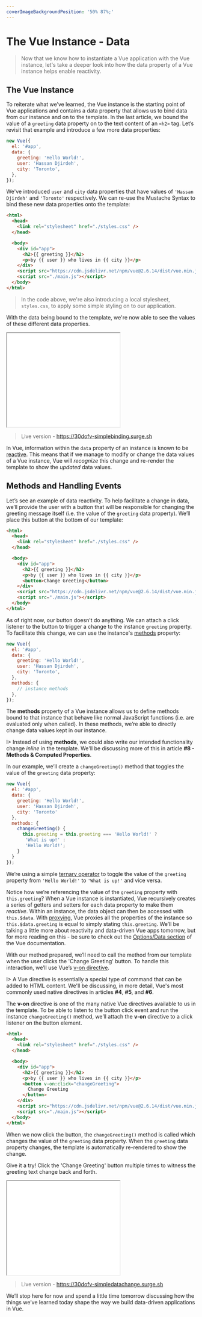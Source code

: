 ```yaml
---
coverImageBackgroundPosition: '50% 87%;'
---
```


# The Vue Instance - Data

> Now that we know how to instantiate a Vue application with the Vue instance, let's take a deeper look into how the data property of a Vue instance helps enable reactivity.

## The Vue Instance

To reiterate what we’ve learned, the Vue instance is the starting point of Vue applications and contains a data property that allows us to bind data from our instance and on to the template. In the last article, we bound the value of a `greeting` data property on to the text content of an `<h2>` tag. Let’s revisit that example and introduce a few more data properties:

```javascript
new Vue({
  el: '#app',
  data: {
    greeting: 'Hello World!',
    user: 'Hassan Djirdeh',
    city: 'Toronto',
  },
});
```

We've introduced `user` and `city` data properties that have values of `'Hassan Djirdeh'` and `'Toronto'` respectively. We can re-use the Mustache Syntax to bind these new data properties onto the template:

```html
<html>
  <head>
    <link rel="stylesheet" href="./styles.css" />
  </head>

  <body>
    <div id="app">
      <h2>{{ greeting }}</h2>
      <p>by {{ user }} who lives in {{ city }}</p>
    </div>
    <script src="https://cdn.jsdelivr.net/npm/vue@2.6.14/dist/vue.min.js"></script>
    <script src="./main.js"></script>
  </body>
</html>
```

> In the code above, we're also introducing a local stylesheet, `styles.css`, to apply some simple styling on to our application.

With the data being bound to the template, we're now able to see the values of these different data properties.

<iframe src='./src/simple-binding-example/index.html'
        height="250"
        scrolling="no"
         >
</iframe>

> Live version - <https://30dofv-simplebinding.surge.sh>

In Vue, information within the `data` property of an instance is known to be [reactive](https://vuejs.org/v2/guide/reactivity.html). This means that if we manage to modify or change the data values of a Vue instance, Vue will _recognize_ this change and re-render the template to show the _updated_ data values.

## Methods and Handling Events

Let’s see an example of data reactivity. To help facilitate a change in data, we’ll provide the user with a button that will be responsible for changing the greeting message itself (i.e. the value of the `greeting` data property). We’ll place this button at the bottom of our template:

```html
<html>
  <head>
    <link rel="stylesheet" href="./styles.css" />
  </head>

  <body>
    <div id="app">
      <h2>{{ greeting }}</h2>
      <p>by {{ user }} who lives in {{ city }}</p>
      <button>Change Greeting</button>
    </div>
    <script src="https://cdn.jsdelivr.net/npm/vue@2.6.14/dist/vue.min.js"></script>
    <script src="./main.js"></script>
  </body>
</html>
```

As of right now, our button doesn’t do anything. We can attach a click listener to the button to trigger a change to the instance `greeting` property. To facilitate this change, we can use the instance's [methods](https://vuejs.org/v2/guide/events.html#Method-Event-Handlers) property:

```javascript
new Vue({
  el: '#app',
  data: {
    greeting: 'Hello World!',
    user: 'Hassan Djirdeh',
    city: 'Toronto',
  },
  methods: {
    // instance methods
  },
});
```

The **methods** property of a Vue instance allows us to define methods bound to that instance that behave like normal JavaScript functions (i.e. are evaluated only when called). In these methods, we’re able to directly change data values kept in our instance.

I> Instead of using **methods**, we could also write our intended functionality change _inline_ in the template. We'll be discussing more of this in article **#8 - Methods & Computed Properties**.

In our example, we’ll create a `changeGreeting()` method that toggles the value of the `greeting` data property:

```javascript
new Vue({
  el: '#app',
  data: {
    greeting: 'Hello World!',
    user: 'Hassan Djirdeh',
    city: 'Toronto'
  },
  methods: {
    changeGreeting() {
      this.greeting = this.greeting === 'Hello World!' ?
       'What is up!' :
       'Hello World!';
    }
  }
});
```

We’re using a simple [ternary operator](https://developer.mozilla.org/en-US/docs/Web/JavaScript/Reference/Operators/Conditional_Operator) to toggle the value of the `greeting` property from `'Hello World!'` to `'What is up!'` and vice versa.

Notice how we’re referencing the value of the `greeting` property with `this.greeting`? When a Vue instance is instantiated, Vue recursively creates a series of getters and setters for each data property to make them _reactive_. Within an instance, the data object can then be accessed with `this.$data`. With [proxying](https://developer.mozilla.org/en-US/docs/Web/JavaScript/Reference/Global_Objects/Proxy), Vue proxies all the properties of the instance so `this.$data.greeting` is equal to simply stating `this.greeting`. We’ll be talking a little more about reactivity and data-driven Vue apps tomorrow, but for more reading on this - be sure to check out the [Options/Data section](https://vuejs.org/v2/api/#data) of the Vue documentation.

With our method prepared, we’ll need to call the method from our template when the user clicks the 'Change Greeting' button. To handle this interaction, we’ll use Vue’s [v-on directive](https://vuejs.org/v2/guide/events.html).

I> A Vue directive is essentially a special type of command that can be added to HTML content. We'll be discussing, in more detail, Vue's most commonly used native directives in articles **#4**, **#5**, and **#6**.

The **v-on** directive is one of the many native Vue directives available to us in the template. To be able to listen to the button click event and run the instance `changeGreeting()` method, we’ll attach the **v-on** directive to a click listener on the button element.

```html
<html>
  <head>
    <link rel="stylesheet" href="./styles.css" />
  </head>

  <body>
    <div id="app">
      <h2>{{ greeting }}</h2>
      <p>by {{ user }} who lives in {{ city }}</p>
      <button v-on:click="changeGreeting">
        Change Greeting
      </button>
    </div>
    <script src="https://cdn.jsdelivr.net/npm/vue@2.6.14/dist/vue.min.js"></script>
    <script src="./main.js"></script>
  </body>
</html>
```

When we now click the button, the `changeGreeting()` method is called which changes the value of the `greeting` data property. When the `greeting` data property changes, the template is automatically re-rendered to show the change.

Give it a try! Click the 'Change Greeting' button multiple times to witness the greeting text change back and forth.

<iframe src='./src/simple-data-change-example/index.html'
        height="250"
        scrolling="no"
         >
</iframe>

> Live version - <https://30dofv-simpledatachange.surge.sh>

We’ll stop here for now and spend a little time tomorrow discussing how the things we’ve learned today shape the way we build data-driven applications in Vue.
